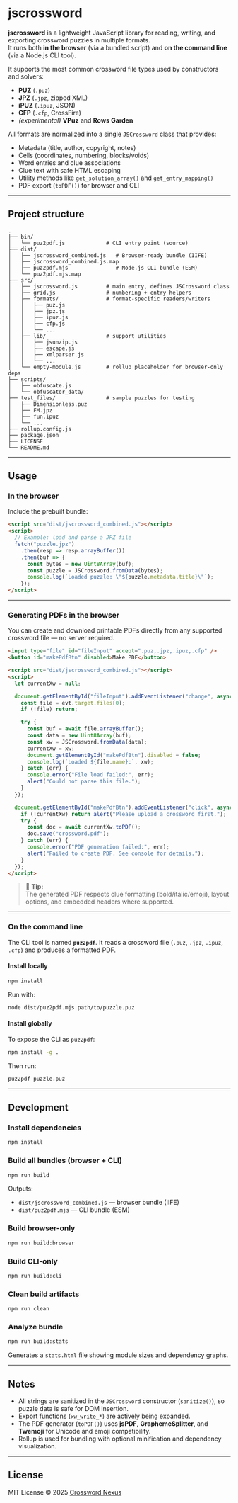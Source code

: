 # jscrossword

**jscrossword** is a lightweight JavaScript library for reading, writing, and exporting crossword puzzles in multiple formats.\
It runs both **in the browser** (via a bundled script) and **on the command line** (via a Node.js CLI tool).

It supports the most common crossword file types used by constructors and solvers:

- **PUZ** (`.puz`)
- **JPZ** (`.jpz`, zipped XML)
- **iPUZ** (`.ipuz`, JSON)
- **CFP** (`.cfp`, CrossFire)
- *(experimental)* **VPuz** and **Rows Garden**

All formats are normalized into a single `JSCrossword` class that provides:

- Metadata (title, author, copyright, notes)
- Cells (coordinates, numbering, blocks/voids)
- Word entries and clue associations
- Clue text with safe HTML escaping
- Utility methods like `get_solution_array()` and `get_entry_mapping()`
- PDF export (`toPDF()`) for browser and CLI

---

## Project structure

```
.
├── bin/
│   └── puz2pdf.js             # CLI entry point (source)
├── dist/
│   ├── jscrossword_combined.js   # Browser-ready bundle (IIFE)
│   ├── jscrossword_combined.js.map
│   ├── puz2pdf.mjs               # Node.js CLI bundle (ESM)
│   └── puz2pdf.mjs.map
├── src/
│   ├── jscrossword.js         # main entry, defines JSCrossword class
│   ├── grid.js                # numbering + entry helpers
│   ├── formats/               # format-specific readers/writers
│   │   ├── puz.js
│   │   ├── jpz.js
│   │   ├── ipuz.js
│   │   ├── cfp.js
│   │   └── ...
│   ├── lib/                   # support utilities
│   │   ├── jsunzip.js
│   │   ├── escape.js
│   │   ├── xmlparser.js
│   │   └── ...
│   └── empty-module.js        # rollup placeholder for browser-only deps
├── scripts/
│   ├── obfuscate.js
│   └── obfuscator_data/
├── test_files/                # sample puzzles for testing
│   ├── Dimensionless.puz
│   ├── FM.jpz
│   ├── fun.ipuz
│   └── ...
├── rollup.config.js
├── package.json
├── LICENSE
└── README.md
```

---

## Usage

### In the browser

Include the prebuilt bundle:

```html
<script src="dist/jscrossword_combined.js"></script>
<script>
  // Example: load and parse a JPZ file
  fetch("puzzle.jpz")
    .then(resp => resp.arrayBuffer())
    .then(buf => {
      const bytes = new Uint8Array(buf);
      const puzzle = JSCrossword.fromData(bytes);
      console.log(`Loaded puzzle: \"${puzzle.metadata.title}\"`);
    });
</script>
```

---

### Generating PDFs in the browser

You can create and download printable PDFs directly from any supported crossword file — no server required.

```html
<input type="file" id="fileInput" accept=".puz,.jpz,.ipuz,.cfp" />
<button id="makePdfBtn" disabled>Make PDF</button>

<script src="dist/jscrossword_combined.js"></script>
<script>
  let currentXw = null;

  document.getElementById("fileInput").addEventListener("change", async (evt) => {
    const file = evt.target.files[0];
    if (!file) return;

    try {
      const buf = await file.arrayBuffer();
      const data = new Uint8Array(buf);
      const xw = JSCrossword.fromData(data);
      currentXw = xw;
      document.getElementById("makePdfBtn").disabled = false;
      console.log(`Loaded ${file.name}:`, xw);
    } catch (err) {
      console.error("File load failed:", err);
      alert("Could not parse this file.");
    }
  });

  document.getElementById("makePdfBtn").addEventListener("click", async () => {
    if (!currentXw) return alert("Please upload a crossword first.");
    try {
      const doc = await currentXw.toPDF();
      doc.save("crossword.pdf");
    } catch (err) {
      console.error("PDF generation failed:", err);
      alert("Failed to create PDF. See console for details.");
    }
  });
</script>
```

> 🔹 **Tip:**\
> The generated PDF respects clue formatting (bold/italic/emoji), layout options, and embedded headers where supported.

---

### On the command line

The CLI tool is named **`puz2pdf`**.
It reads a crossword file (`.puz`, `.jpz`, `.ipuz`, `.cfp`) and produces a formatted PDF.

#### Install locally

```sh
npm install
```

Run with:

```sh
node dist/puz2pdf.mjs path/to/puzzle.puz
```

#### Install globally

To expose the CLI as `puz2pdf`:

```sh
npm install -g .
```

Then run:

```sh
puz2pdf puzzle.puz
```

---

## Development

### Install dependencies

```sh
npm install
```

### Build all bundles (browser + CLI)

```sh
npm run build
```

Outputs:

- `dist/jscrossword_combined.js` — browser bundle (IIFE)
- `dist/puz2pdf.mjs` — CLI bundle (ESM)

### Build browser-only

```sh
npm run build:browser
```

### Build CLI-only

```sh
npm run build:cli
```

### Clean build artifacts

```sh
npm run clean
```

### Analyze bundle

```sh
npm run build:stats
```

Generates a `stats.html` file showing module sizes and dependency graphs.

---

## Notes

- All strings are sanitized in the `JSCrossword` constructor (`sanitize()`), so puzzle data is safe for DOM insertion.
- Export functions (`xw_write_*`) are actively being expanded.
- The PDF generator (`toPDF()`) uses **jsPDF**, **GraphemeSplitter**, and **Twemoji** for Unicode and emoji compatibility.
- Rollup is used for bundling with optional minification and dependency visualization.

---

## License

MIT License © 2025 [Crossword Nexus](https://crosswordnexus.com)
